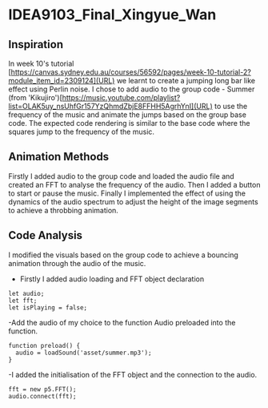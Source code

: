 # IDEA9103_Final_Xingyue_Wan
## Inspiration
In week 10's tutorial [https://canvas.sydney.edu.au/courses/56592/pages/week-10-tutorial-2?module_item_id=2309124](URL) we learnt to create a jumping long bar like effect using Perlin noise. I chose to add audio to the group code - Summer (from 'Kikujiro')[https://music.youtube.com/playlist?list=OLAK5uy_nsUhfGr157YzQhmdZbjE8FFHH5AgrhYnI](URL) to use the frequency of the music and animate the jumps based on the group base code. The expected code rendering is similar to the base code where the squares jump to the frequency of the music.
## Animation Methods
Firstly I added audio to the group code and loaded the audio file and created an FFT to analyse the frequency of the audio. Then I added a button to start or pause the music. Finally I implemented the effect of using the dynamics of the audio spectrum to adjust the height of the image segments to achieve a throbbing animation.
## Code Analysis
I modified the visuals based on the group code to achieve a bouncing animation through the audio of the music.
- Firstly I added audio loading and FFT object declaration
```
let audio;
let fft;
let isPlaying = false;
```
-Add the audio of my choice to the function Audio preloaded into the function.
```
function preload() {
  audio = loadSound('asset/summer.mp3'); 
}

```
-I added the initialisation of the FFT object and the connection to the audio.
```
fft = new p5.FFT();
audio.connect(fft);

```
